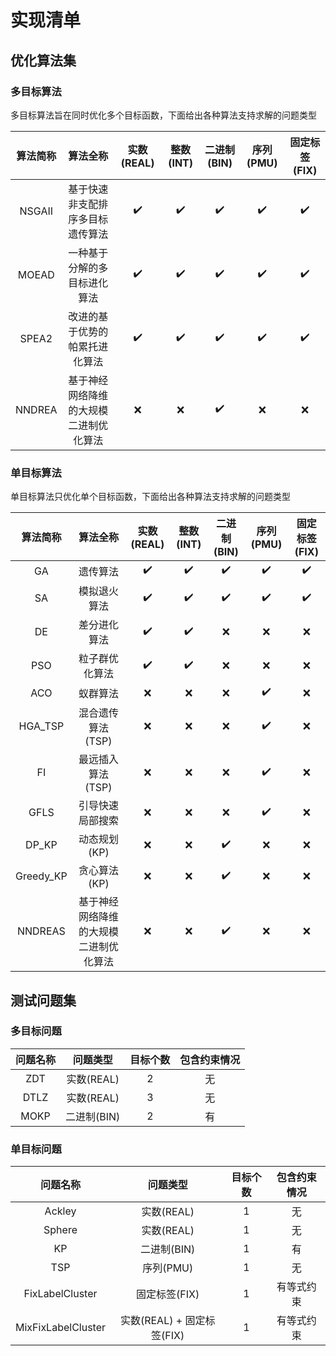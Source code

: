 # 实现清单

## 优化算法集

### 多目标算法
多目标算法旨在同时优化多个目标函数，下面给出各种算法支持求解的问题类型

|  算法简称  |        算法全称         | 实数(REAL) | 整数(INT) | 二进制(BIN) | 序列(PMU) | 固定标签(FIX) |
|:------:|:-------------------:|:--------:|:-------:|:--------:|:-------:|:---------:|
| NSGAII |  基于快速非支配排序多目标遗传算法   |    ✔️    |   ✔️    |    ✔️    |   ✔️    |    ✔️     |
| MOEAD  |   一种基于分解的多目标进化算法    |    ✔️    |   ✔️    |    ✔️    |   ✔️    |    ✔️     |
| SPEA2  |   改进的基于优势的帕累托进化算法   |    ✔️    |   ✔️    |    ✔️    |   ✔️    |    ✔️     |
| NNDREA | 基于神经网络降维的大规模二进制优化算法 |    ❌     |    ❌    |    ✔️    |    ❌    |     ❌     |


### 单目标算法
单目标算法只优化单个目标函数，下面给出各种算法支持求解的问题类型

|   算法简称    |        算法全称         | 实数(REAL) | 整数(INT) | 二进制(BIN) | 序列(PMU) | 固定标签(FIX) |
|:---------:|:-------------------:|:--------:|:-------:|:--------:|:-------:|:---------:|
|    GA     |        遗传算法         |    ✔️    |   ✔️    |    ✔️    |   ✔️    |    ✔️     |
|    SA     |       模拟退火算法        |    ✔️    |   ✔️    |    ✔️    |   ✔️    |    ✔️     |
|    DE     |       差分进化算法        |    ✔️    |   ✔️    |    ❌     |    ❌    |     ❌     |
|    PSO    |       粒子群优化算法       |    ✔️    |   ✔️    |    ❌     |    ❌    |     ❌     |
|    ACO    |        蚁群算法         |    ❌     |    ❌    |    ❌     |   ✔️    |     ❌     |
|  HGA_TSP  |     混合遗传算法(TSP)     |    ❌     |    ❌    |    ❌     |   ✔️    |     ❌     |
|    FI     |     最远插入算法(TSP)     |    ❌     |    ❌    |    ❌     |   ✔️    |     ❌     |
|   GFLS    |      引导快速局部搜索       |    ❌     |    ❌    |    ❌     |   ✔️    |     ❌     |
|   DP_KP   |      动态规划(KP)       |    ❌     |    ❌    |    ✔️    |    ❌    |     ❌     |
| Greedy_KP |      贪心算法(KP)       |    ❌     |    ❌    |    ✔️    |    ❌    |     ❌     |
|  NNDREAS  | 基于神经网络降维的大规模二进制优化算法 |    ❌     |    ❌    |    ✔️    |    ❌    |     ❌     |

## 测试问题集

### 多目标问题

| 问题名称 |   问题类型   | 目标个数 | 包含约束情况 |
|:----:|:--------:|:----:|:------:|
| ZDT  | 实数(REAL) |  2   |   无    | 
| DTLZ | 实数(REAL) |  3   |   无    | 
| MOKP | 二进制(BIN) |  2   |   有    | 

### 单目标问题

|        问题名称        |         问题类型         | 目标个数 | 包含约束情况 |
|:------------------:|:--------------------:|:----:|:------:|
|       Ackley       |       实数(REAL)       |  1   |   无    | 
|       Sphere       |       实数(REAL)       |  1   |   无    | 
|         KP         |       二进制(BIN)       |  1   |   有    | 
|        TSP         |       序列(PMU)        |  1   |   无    | 
|  FixLabelCluster   |      固定标签(FIX)       |  1   | 有等式约束  | 
| MixFixLabelCluster | 实数(REAL) + 固定标签(FIX) |  1   | 有等式约束  | 
